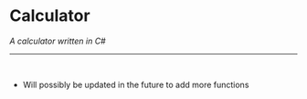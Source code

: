 # Calculator

<i>A calculator written in C#</i>

------------------------------------------------------------------------------------------------------------------------------------------

<p>&nbsp;
 
* Will possibly be updated in the future to add more functions
